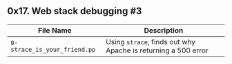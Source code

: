 ## 0x17. Web stack debugging #3

| File Name | Description     |
| ------------ | ------------    |
| `0-strace_is_your_friend.pp` | Using `strace`, finds out why Apache is returning a 500 error |
